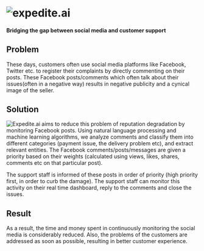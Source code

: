 # ![expedite.ai](https://raw.githubusercontent.com/himanshub16/expedite.ai/master/static/logo.png?token=ASVjelIHi8KEaa74gruLuD7jUTcBaDMNks5Z_rvxwA%3D%3D)
#### Bridging the gap between social media and customer support

## Problem
These days, customers often use social media platforms like Facebook, Twitter etc. to register their complaints by directly commenting on their posts. These Facebook posts/comments which often talk about their issues(often in a negative way) results in negative publicity and a cynical image of the seller.

## Solution

![Expedite.ai aims to reduce this problem of reputation degradation by monitoring Facebook posts. Using natural language processing and machine learning algorithms, we analyze comments and classify them into different categories (payment issue, the delivery problem etc), and extract relevant entities. The Facebook comments/posts/messages are given a priority based on their weights (calculated using views, likes, shares, comments etc on that particular post).](https://raw.githubusercontent.com/himanshub16/expedite.ai/b8025fdccbabe06ae40bbd906e691b95db54d7eb/static/homepage.png?token=ASVjehujVZzTbD5gIotF3jzoHkcnb4VFks5Z_ryywA%3D%3D)

The support staff is informed of these posts in order of priority (high priority first, in order to curb the damage). The support staff can monitor this activity on their real time dashboard, reply to the comments and close the issues.

## Result

As a result, the time and money spent in continuously monitoring the social media is considerably reduced. Also, the problems of the customers are addressed as soon as possible, resulting in better customer experience.
